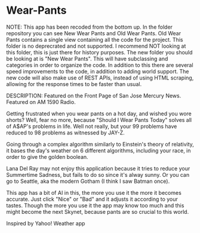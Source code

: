 Wear-Pants
==========
NOTE:
This app has been recoded from the bottom up. In the folder repository you can see New Wear Pants and Old Wear Pants. Old Wear Pants contains a single view containing all the code for the project. This folder is no deprecrated and not supported. I recommend NOT looking at this folder, this is just there for history purposes. The new folder you should be looking at is "New Wear Pants". This will have subclassing and categories in order to organize the code. In addition to this there are several speed improvements to the code, in addition to adding world support. The new code will also make use of REST APIs, instead of using HTML scraping, allowing for the response times to be faster than usual. 

DESCRIPTION:
Featured on the Front Page of San Jose Mercury News. Featured on AM 1590 Radio.

Getting frustrated when you wear pants on a hot day, and wished you wore shorts? Well, fear no more, because "Should I Wear Pants Today" solves all of A$AP's problems in life. Well not really, but your 99 problems have reduced to 98 problems as witnessed by JAY-Z. 

Going through a complex algorithm similarly to Einstein's theory of relativity, it bases the day's weather on 6 different algorithms, including your race, in order to give the golden boolean. 

Lana Del Ray may not enjoy this application because it tries to reduce your Summertime Sadness, but fails to do so since it's alway sunny. Or you can go to Seattle, aka the modern Gotham (I think I saw Batman once). 

This app has a bit of AI in this, the more you use it the more it becomes accurate. Just click "Nice" or "Bad" and it adjusts it according to your tastes. Though the more you use it the app may know too much and this might become the next Skynet, because pants are so crucial to this world.

Inspired by Yahoo! Weather app
